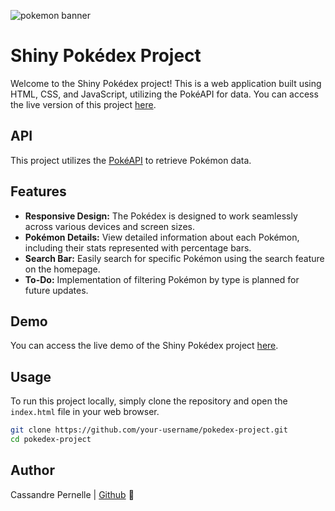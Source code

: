 ![pokemon banner](https://github.com/wefixte/pokedex-project/blob/main/readme_pokemon.jpg?raw=true)

# Shiny Pokédex Project

Welcome to the Shiny Pokédex project! This is a web application built using HTML, CSS, and JavaScript, utilizing the PokéAPI for data. 
You can access the live version of this project [here](https://wefixte.github.io/pokedex-project/).

## API
This project utilizes the [PokéAPI](https://pokeapi.co/) to retrieve Pokémon data.

## Features
- **Responsive Design:** The Pokédex is designed to work seamlessly across various devices and screen sizes.
- **Pokémon Details:** View detailed information about each Pokémon, including their stats represented with percentage bars.
- **Search Bar:** Easily search for specific Pokémon using the search feature on the homepage.
- **To-Do:** Implementation of filtering Pokémon by type is planned for future updates.

## Demo
You can access the live demo of the Shiny Pokédex project [here](https://wefixte.github.io/pokedex-project/).

## Usage
To run this project locally, simply clone the repository and open the `index.html` file in your web browser.

```bash
git clone https://github.com/your-username/pokedex-project.git
cd pokedex-project
```

## Author
Cassandre Pernelle | [Github](https://github.com/wefixte) 🦆
